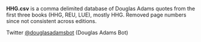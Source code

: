 **HHG.csv** is a comma delimited database of Douglas Adams quotes from the first three books (HHG, REU, LUE), mostly HHG. Removed page numbers since not consistent across editions.

Twitter [@douglasadamsbot](https://twitter.com/douglasadamsbot) (Douglas Adams Bot)
